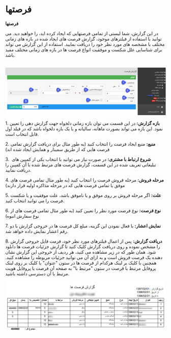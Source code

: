 # فرصتها    

  
**فرصتها**

در این گزارش، شما لیستی از تمامی فرصتهایی که ایجاد کرده اید، را خواهید دید. می توانید با استفاده از فیلترهای موجود، گزارش فرصت های ایجاد شده در بازه های زمانی مختلف با مشخصه های مورد نظر خود را دریافت نمایید. استفاده از این گزارش می تواند برای شناسایی علل شکست و موفقیت انواع فرصت ها در بازه های زمانی مختلف مفید باشد.

 ![](Opportunity/Opportunity1.png)

1\. **بازه گزارش:** در این قسمت می توان بازه زمانی دلخواه جهت گزارش دهی را تعیین نمود. این بازه می تواند بصورت ماهانه، سالیانه و یا یک بازه دلخواه باشد که در فیلد اول قابل انتخاب است.

2\. **منبع:** منبع ایجاد فرصت را انتخاب کنید (به طور مثال برای دریافت گزارش تمامی فرصت هایی که از طریق سمینار و همایش ایجاد شده اند)

3.  **شروع ارتباط با مشتری:** در صورت نیاز می توانید با انتخاب یکی از کمپین های تبلیغاتی تعریف شده در این قسمت، گزارش فرصت های مرتبط شده با آن کمپین را دریافت نمایید.

4\. **مرحله فروش:** مرحله فروش فرصت را انتخاب کنید (به طور مثال تمامی فرصت های موفق یا تمامی فرصت هایی که در مرحله مذاکره اولیه قرار دارند) 

5\. **علت:** اگر مرحله فروش بر روی موفق و یا ناموفق باشد، علت موفقیت و یا شکست فرصت را می توانید انتخاب کنید.

6\. **نوع فرصت:** نوع فرصت مورد نظر را تعیین کنید (به طور مثال تمامی فرصت های از نوع سفارش انبوه) 

7\. **نمایش اعشار:** با فعال نمودن این گزینه، مبلغ کل فرصت ها در خروجی گزارش با دو رقم اعشار نمایش داده خواهد شد.

8\. **دریافت گزارش:** پس از اعمال فیلترهای مورد نظر خود، فرمت فایل خروجی گزارش را مشخص نموده و روی دریافت گزارش کلیک کنید تا گزارش جزئیات فرصت ها دانلود شود. همان طور که در زیر مشاهده می کنید، هر ردیف از خروجی این گزارش نشان دهنده یک فرصت فروش است و به ازای آن می توانید جزئیات مربوطه را مشاهده کنید. همچنین با کلیک بر لینک هرکدام از فرصت ها در ستون "عنوان" یا کلیک بر روی لینک پروفایل مرتبط با فرصت در ستون "مرتبط با" به صفحه آن فرصت یا پروفایل هویت مرتبط با آن دسترسی داشته باشید.

![](Opportunity/Opportunity2.png)